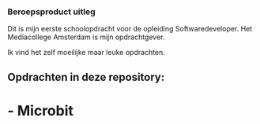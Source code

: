### Beroepsproduct uitleg

Dit is mijn eerste schoolopdracht voor de opleiding Softwaredeveloper. 
Het Mediacollege Amsterdam is mijn opdrachtgever. 

Ik vind het zelf moeilijke maar leuke opdrachten. 

## Opdrachten in deze repository:

# - Microbit 
